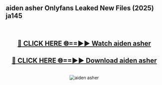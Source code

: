 <h2>aiden asher Onlyfans Leaked New Files (2025) ja145</h2>
<br>
<div align="center">
<h2><a href="https://mediafiles.top/aiden_asher&ref=git" rel="nofollow">🔴 CLICK HERE 🌐==►► Watch aiden asher</a></h2>
<h2><a href="https://mediafiles.top/aiden_asher&ref=git" rel="nofollow">🔴 CLICK HERE 🌐==►► Download aiden asher</a></h2>
<br>
<a href="https://mediafiles.top/aiden_asher&ref=git" rel="nofollow" data-target="animated-image.originalLink"><img src="https://i.ibb.co.com/xMMVF88/686577567.gif" alt="aiden asher" style="max-width: 100%; display: inline-block;" data-target="animated-image.originalImage"></a>
</div>
<br>
<br>
